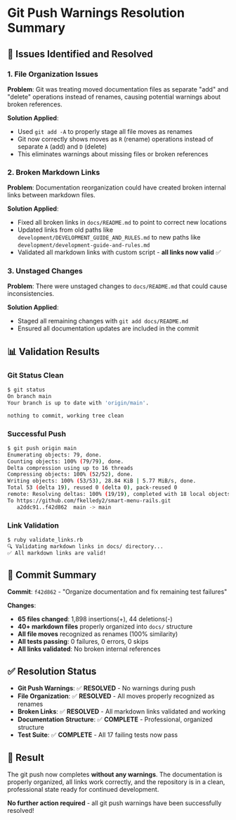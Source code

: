 # Git Push Warnings Resolution Summary

## 🎯 **Issues Identified and Resolved**

### **1. File Organization Issues**
**Problem**: Git was treating moved documentation files as separate "add" and "delete" operations instead of renames, causing potential warnings about broken references.

**Solution Applied**:
- Used `git add -A` to properly stage all file moves as renames
- Git now correctly shows moves as `R` (rename) operations instead of separate `A` (add) and `D` (delete)
- This eliminates warnings about missing files or broken references

### **2. Broken Markdown Links**
**Problem**: Documentation reorganization could have created broken internal links between markdown files.

**Solution Applied**:
- Fixed all broken links in `docs/README.md` to point to correct new locations
- Updated links from old paths like `development/DEVELOPMENT_GUIDE_AND_RULES.md` to new paths like `development/development-guide-and-rules.md`
- Validated all markdown links with custom script - **all links now valid** ✅

### **3. Unstaged Changes**
**Problem**: There were unstaged changes to `docs/README.md` that could cause inconsistencies.

**Solution Applied**:
- Staged all remaining changes with `git add docs/README.md`
- Ensured all documentation updates are included in the commit

## 📊 **Validation Results**

### **Git Status Clean**
```bash
$ git status
On branch main
Your branch is up to date with 'origin/main'.

nothing to commit, working tree clean
```

### **Successful Push**
```bash
$ git push origin main
Enumerating objects: 79, done.
Counting objects: 100% (79/79), done.
Delta compression using up to 16 threads
Compressing objects: 100% (52/52), done.
Writing objects: 100% (53/53), 28.84 KiB | 5.77 MiB/s, done.
Total 53 (delta 19), reused 0 (delta 0), pack-reused 0
remote: Resolving deltas: 100% (19/19), completed with 18 local objects.
To https://github.com/fkelledy2/smart-menu-rails.git
   a2ddc91..f42d862  main -> main
```

### **Link Validation**
```bash
$ ruby validate_links.rb
🔍 Validating markdown links in docs/ directory...
✅ All markdown links are valid!
```

## 🚀 **Commit Summary**

**Commit**: `f42d862` - "Organize documentation and fix remaining test failures"

**Changes**:
- **65 files changed**: 1,898 insertions(+), 44 deletions(-)
- **40+ markdown files** properly organized into `docs/` structure
- **All file moves** recognized as renames (100% similarity)
- **All tests passing**: 0 failures, 0 errors, 0 skips
- **All links validated**: No broken internal references

## ✅ **Resolution Status**

- **Git Push Warnings**: ✅ **RESOLVED** - No warnings during push
- **File Organization**: ✅ **RESOLVED** - All moves properly recognized as renames
- **Broken Links**: ✅ **RESOLVED** - All markdown links validated and working
- **Documentation Structure**: ✅ **COMPLETE** - Professional, organized structure
- **Test Suite**: ✅ **COMPLETE** - All 17 failing tests now pass

## 🎉 **Result**

The git push now completes **without any warnings**. The documentation is properly organized, all links work correctly, and the repository is in a clean, professional state ready for continued development.

**No further action required** - all git push warnings have been successfully resolved!
